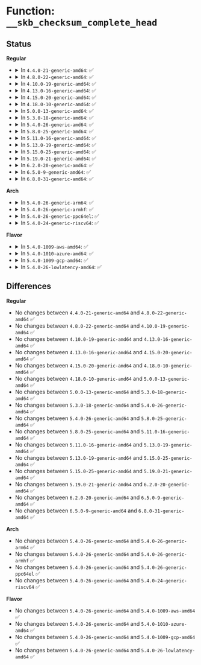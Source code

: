# Function: <code>__skb_checksum_complete_head</code>

## Status
<b>Regular</b>
<ul>
<li>
<details>
<summary>In <code>4.4.0-21-generic-amd64</code>: ✅</summary>

```c
__sum16 __skb_checksum_complete_head(struct sk_buff * skb, int len)
```

```json
{
  "name": "__skb_checksum_complete_head",
  "collision_type": "Unique Global",
  "inline_type": "No",
  "funcs": [
    {
      "addr": 18446744071586240320,
      "name": "__skb_checksum_complete_head",
      "external": true,
      "loc": "net/core/datagram.c:651",
      "file": "net/core/datagram.c",
      "inline": "seen, unknown",
      "caller_inline": [],
      "caller_func": [
        "net/ipv4/udp.c:udp_recvmsg",
        "net/ipv4/udp.c:first_packet_length",
        "net/ipv4/udp.c:udp_queue_rcv_skb",
        "net/ipv4/udp.c:udp_queue_rcv_skb",
        "net/ipv4/udp.c:__udp4_lib_rcv",
        "net/ipv4/netfilter.c:nf_ip_checksum_partial",
        "net/ipv6/udp.c:udpv6_recvmsg",
        "net/ipv6/udp.c:udpv6_queue_rcv_skb",
        "net/ipv6/udp.c:udpv6_queue_rcv_skb",
        "net/ipv6/udp.c:__udp6_lib_rcv",
        "net/ipv6/netfilter.c:nf_ip6_checksum_partial"
      ]
    }
  ],
  "symbols": [
    {
      "addr": 18446744071586240320,
      "name": "__skb_checksum_complete_head",
      "section": ".text",
      "bind": "STB_GLOBAL",
      "size": 142
    }
  ]
}
```
</details>
</li>
<li>
<details>
<summary>In <code>4.8.0-22-generic-amd64</code>: ✅</summary>

```c
__sum16 __skb_checksum_complete_head(struct sk_buff * skb, int len)
```

```json
{
  "name": "__skb_checksum_complete_head",
  "collision_type": "Unique Global",
  "inline_type": "No",
  "funcs": [
    {
      "addr": 18446744071586663824,
      "name": "__skb_checksum_complete_head",
      "external": true,
      "loc": "net/core/datagram.c:673",
      "file": "net/core/datagram.c",
      "inline": "seen, unknown",
      "caller_inline": [],
      "caller_func": [
        "net/ipv4/udp.c:__udp4_lib_rcv",
        "net/ipv4/udp.c:udp_queue_rcv_skb",
        "net/ipv4/udp.c:udp_queue_rcv_skb",
        "net/ipv4/udp.c:udp_recvmsg",
        "net/ipv4/udp.c:first_packet_length",
        "net/ipv4/netfilter.c:nf_ip_checksum_partial",
        "net/ipv6/udp.c:__udp6_lib_rcv",
        "net/ipv6/udp.c:udpv6_queue_rcv_skb",
        "net/ipv6/udp.c:udpv6_queue_rcv_skb",
        "net/ipv6/udp.c:udpv6_recvmsg",
        "net/ipv6/netfilter.c:nf_ip6_checksum_partial"
      ]
    }
  ],
  "symbols": [
    {
      "addr": 18446744071586663824,
      "name": "__skb_checksum_complete_head",
      "section": ".text",
      "bind": "STB_GLOBAL",
      "size": 146
    }
  ]
}
```
</details>
</li>
<li>
<details>
<summary>In <code>4.10.0-19-generic-amd64</code>: ✅</summary>

```c
__sum16 __skb_checksum_complete_head(struct sk_buff * skb, int len)
```

```json
{
  "name": "__skb_checksum_complete_head",
  "collision_type": "Unique Global",
  "inline_type": "No",
  "funcs": [
    {
      "addr": 18446744071586848912,
      "name": "__skb_checksum_complete_head",
      "external": true,
      "loc": "net/core/datagram.c:693",
      "file": "net/core/datagram.c",
      "inline": "seen, unknown",
      "caller_inline": [],
      "caller_func": [
        "net/ipv4/udp.c:__udp4_lib_rcv",
        "net/ipv4/udp.c:udp_queue_rcv_skb",
        "net/ipv4/udp.c:udp_queue_rcv_skb",
        "net/ipv4/udp.c:udp_recvmsg",
        "net/ipv4/udp.c:first_packet_length",
        "net/ipv4/netfilter.c:nf_ip_checksum_partial",
        "net/ipv6/udp.c:__udp6_lib_rcv",
        "net/ipv6/udp.c:udpv6_queue_rcv_skb",
        "net/ipv6/udp.c:udpv6_queue_rcv_skb",
        "net/ipv6/udp.c:udpv6_recvmsg",
        "net/ipv6/netfilter.c:nf_ip6_checksum_partial"
      ]
    }
  ],
  "symbols": [
    {
      "addr": 18446744071586848912,
      "name": "__skb_checksum_complete_head",
      "section": ".text",
      "bind": "STB_GLOBAL",
      "size": 146
    }
  ]
}
```
</details>
</li>
<li>
<details>
<summary>In <code>4.13.0-16-generic-amd64</code>: ✅</summary>

```c
__sum16 __skb_checksum_complete_head(struct sk_buff * skb, int len)
```

```json
{
  "name": "__skb_checksum_complete_head",
  "collision_type": "Unique Global",
  "inline_type": "No",
  "funcs": [
    {
      "addr": 18446744071586969856,
      "name": "__skb_checksum_complete_head",
      "external": true,
      "loc": "net/core/datagram.c:719",
      "file": "net/core/datagram.c",
      "inline": "seen, unknown",
      "caller_inline": [],
      "caller_func": [
        "net/ipv4/udp.c:__udp4_lib_rcv",
        "net/ipv4/udp.c:udp_queue_rcv_skb",
        "net/ipv4/udp.c:udp_queue_rcv_skb",
        "net/ipv4/udp.c:udp_recvmsg",
        "net/ipv4/udp.c:__first_packet_length",
        "net/ipv4/netfilter.c:nf_ip_checksum_partial",
        "net/ipv6/udp.c:udpv6_queue_rcv_skb",
        "net/ipv6/udp.c:udpv6_queue_rcv_skb",
        "net/ipv6/udp.c:udpv6_recvmsg",
        "net/ipv6/netfilter.c:nf_ip6_checksum_partial"
      ]
    }
  ],
  "symbols": [
    {
      "addr": 18446744071586969856,
      "name": "__skb_checksum_complete_head",
      "section": ".text",
      "bind": "STB_GLOBAL",
      "size": 139
    }
  ]
}
```
</details>
</li>
<li>
<details>
<summary>In <code>4.15.0-20-generic-amd64</code>: ✅</summary>

```c
__sum16 __skb_checksum_complete_head(struct sk_buff * skb, int len)
```

```json
{
  "name": "__skb_checksum_complete_head",
  "collision_type": "Unique Global",
  "inline_type": "No",
  "funcs": [
    {
      "addr": 18446744071587468464,
      "name": "__skb_checksum_complete_head",
      "external": true,
      "loc": "net/core/datagram.c:733",
      "file": "net/core/datagram.c",
      "inline": "seen, unknown",
      "caller_inline": [],
      "caller_func": [
        "net/ipv4/udp.c:__udp4_lib_rcv",
        "net/ipv4/udp.c:udp_queue_rcv_skb",
        "net/ipv4/udp.c:udp_queue_rcv_skb",
        "net/ipv4/udp.c:udp_recvmsg",
        "net/ipv4/udp.c:__first_packet_length",
        "net/ipv4/netfilter.c:nf_ip_checksum_partial",
        "net/ipv6/udp.c:udpv6_queue_rcv_skb",
        "net/ipv6/udp.c:udpv6_queue_rcv_skb",
        "net/ipv6/udp.c:udpv6_recvmsg",
        "net/ipv6/netfilter.c:nf_ip6_checksum_partial"
      ]
    }
  ],
  "symbols": [
    {
      "addr": 18446744071587468464,
      "name": "__skb_checksum_complete_head",
      "section": ".text",
      "bind": "STB_GLOBAL",
      "size": 139
    }
  ]
}
```
</details>
</li>
<li>
<details>
<summary>In <code>4.18.0-10-generic-amd64</code>: ✅</summary>

```c
__sum16 __skb_checksum_complete_head(struct sk_buff * skb, int len)
```

```json
{
  "name": "__skb_checksum_complete_head",
  "collision_type": "Unique Global",
  "inline_type": "No",
  "funcs": [
    {
      "addr": 18446744071587773408,
      "name": "__skb_checksum_complete_head",
      "external": true,
      "loc": "net/core/datagram.c:731",
      "file": "net/core/datagram.c",
      "inline": "seen, unknown",
      "caller_inline": [],
      "caller_func": [
        "net/ipv4/udp.c:__udp4_lib_rcv",
        "net/ipv4/udp.c:udp_queue_rcv_skb",
        "net/ipv4/udp.c:udp_queue_rcv_skb",
        "net/ipv4/udp.c:udp_recvmsg",
        "net/ipv4/udp.c:__first_packet_length",
        "net/ipv4/netfilter.c:nf_ip_checksum_partial",
        "net/ipv6/udp.c:__udp6_lib_rcv",
        "net/ipv6/udp.c:udpv6_queue_rcv_skb",
        "net/ipv6/udp.c:udpv6_queue_rcv_skb",
        "net/ipv6/udp.c:udpv6_recvmsg",
        "net/ipv6/netfilter.c:nf_ip6_checksum_partial"
      ]
    }
  ],
  "symbols": [
    {
      "addr": 18446744071587773408,
      "name": "__skb_checksum_complete_head",
      "section": ".text",
      "bind": "STB_GLOBAL",
      "size": 142
    }
  ]
}
```
</details>
</li>
<li>
<details>
<summary>In <code>5.0.0-13-generic-amd64</code>: ✅</summary>

```c
__sum16 __skb_checksum_complete_head(struct sk_buff * skb, int len)
```

```json
{
  "name": "__skb_checksum_complete_head",
  "collision_type": "Unique Global",
  "inline_type": "No",
  "funcs": [
    {
      "addr": 18446744071587871616,
      "name": "__skb_checksum_complete_head",
      "external": true,
      "loc": "net/core/skbuff.c:2642",
      "file": "net/core/skbuff.c",
      "inline": "seen, unknown",
      "caller_inline": [],
      "caller_func": [
        "net/netfilter/utils.c:nf_checksum_partial",
        "net/netfilter/utils.c:nf_checksum_partial",
        "net/ipv4/udp.c:__udp4_lib_rcv",
        "net/ipv4/udp.c:udp_queue_rcv_one_skb",
        "net/ipv4/udp.c:udp_queue_rcv_one_skb",
        "net/ipv4/udp.c:udp_recvmsg",
        "net/ipv4/udp.c:__first_packet_length",
        "net/ipv6/udp.c:__udp6_lib_rcv",
        "net/ipv6/udp.c:udpv6_queue_rcv_one_skb",
        "net/ipv6/udp.c:udpv6_queue_rcv_one_skb",
        "net/ipv6/udp.c:udpv6_recvmsg"
      ]
    }
  ],
  "symbols": [
    {
      "addr": 18446744071587871616,
      "name": "__skb_checksum_complete_head",
      "section": ".text",
      "bind": "STB_GLOBAL",
      "size": 200
    }
  ]
}
```
</details>
</li>
<li>
<details>
<summary>In <code>5.3.0-18-generic-amd64</code>: ✅</summary>

```c
__sum16 __skb_checksum_complete_head(struct sk_buff * skb, int len)
```

```json
{
  "name": "__skb_checksum_complete_head",
  "collision_type": "Unique Global",
  "inline_type": "No",
  "funcs": [
    {
      "addr": 18446744071588177008,
      "name": "__skb_checksum_complete_head",
      "external": true,
      "loc": "net/core/skbuff.c:2808",
      "file": "net/core/skbuff.c",
      "inline": "seen, unknown",
      "caller_inline": [],
      "caller_func": [
        "net/netfilter/utils.c:nf_checksum_partial",
        "net/netfilter/utils.c:nf_checksum_partial",
        "net/ipv4/udp.c:__udp4_lib_rcv",
        "net/ipv4/udp.c:udp_queue_rcv_one_skb",
        "net/ipv4/udp.c:udp_queue_rcv_one_skb",
        "net/ipv4/udp.c:udp_recvmsg",
        "net/ipv4/udp.c:__first_packet_length",
        "net/ipv6/udp.c:__udp6_lib_rcv",
        "net/ipv6/udp.c:udpv6_queue_rcv_one_skb",
        "net/ipv6/udp.c:udpv6_queue_rcv_one_skb",
        "net/ipv6/udp.c:udpv6_recvmsg"
      ]
    }
  ],
  "symbols": [
    {
      "addr": 18446744071588177008,
      "name": "__skb_checksum_complete_head",
      "section": ".text",
      "bind": "STB_GLOBAL",
      "size": 200
    }
  ]
}
```
</details>
</li>
<li>
<details>
<summary>In <code>5.4.0-26-generic-amd64</code>: ✅</summary>

```c
__sum16 __skb_checksum_complete_head(struct sk_buff * skb, int len)
```

```json
{
  "name": "__skb_checksum_complete_head",
  "collision_type": "Unique Global",
  "inline_type": "No",
  "funcs": [
    {
      "addr": 18446744071588382128,
      "name": "__skb_checksum_complete_head",
      "external": true,
      "loc": "net/core/skbuff.c:2810",
      "file": "net/core/skbuff.c",
      "inline": "seen, unknown",
      "caller_inline": [],
      "caller_func": [
        "net/netfilter/utils.c:nf_checksum_partial",
        "net/netfilter/utils.c:nf_checksum_partial",
        "net/ipv4/udp.c:__udp4_lib_rcv",
        "net/ipv4/udp.c:udp_queue_rcv_one_skb",
        "net/ipv4/udp.c:udp_queue_rcv_one_skb",
        "net/ipv4/udp.c:udp_recvmsg",
        "net/ipv4/udp.c:__first_packet_length",
        "net/ipv6/udp.c:__udp6_lib_rcv",
        "net/ipv6/udp.c:udpv6_queue_rcv_one_skb",
        "net/ipv6/udp.c:udpv6_queue_rcv_one_skb",
        "net/ipv6/udp.c:udpv6_recvmsg"
      ]
    }
  ],
  "symbols": [
    {
      "addr": 18446744071588382128,
      "name": "__skb_checksum_complete_head",
      "section": ".text",
      "bind": "STB_GLOBAL",
      "size": 200
    }
  ]
}
```
</details>
</li>
<li>
<details>
<summary>In <code>5.8.0-25-generic-amd64</code>: ✅</summary>

```c
__sum16 __skb_checksum_complete_head(struct sk_buff * skb, int len)
```

```json
{
  "name": "__skb_checksum_complete_head",
  "collision_type": "Unique Global",
  "inline_type": "No",
  "funcs": [
    {
      "addr": 18446744071589246000,
      "name": "__skb_checksum_complete_head",
      "external": true,
      "loc": "net/core/skbuff.c:2809",
      "file": "net/core/skbuff.c",
      "inline": "seen, unknown",
      "caller_inline": [],
      "caller_func": [
        "net/netfilter/utils.c:nf_checksum_partial",
        "net/netfilter/utils.c:nf_checksum_partial",
        "net/ipv4/udp.c:__udp4_lib_rcv",
        "net/ipv4/udp.c:udp_queue_rcv_one_skb",
        "net/ipv4/udp.c:udp_queue_rcv_one_skb",
        "net/ipv4/udp.c:udp_recvmsg",
        "net/ipv4/udp.c:__first_packet_length",
        "net/ipv6/udp.c:__udp6_lib_rcv",
        "net/ipv6/udp.c:udpv6_queue_rcv_one_skb",
        "net/ipv6/udp.c:udpv6_queue_rcv_one_skb",
        "net/ipv6/udp.c:udpv6_recvmsg"
      ]
    }
  ],
  "symbols": [
    {
      "addr": 18446744071589246000,
      "name": "__skb_checksum_complete_head",
      "section": ".text",
      "bind": "STB_GLOBAL",
      "size": 199
    }
  ]
}
```
</details>
</li>
<li>
<details>
<summary>In <code>5.11.0-16-generic-amd64</code>: ✅</summary>

```c
__sum16 __skb_checksum_complete_head(struct sk_buff * skb, int len)
```

```json
{
  "name": "__skb_checksum_complete_head",
  "collision_type": "Unique Global",
  "inline_type": "No",
  "funcs": [
    {
      "addr": 18446744071589245264,
      "name": "__skb_checksum_complete_head",
      "external": true,
      "loc": "net/core/skbuff.c:2827",
      "file": "net/core/skbuff.c",
      "inline": "seen, unknown",
      "caller_inline": [],
      "caller_func": [
        "net/netfilter/utils.c:nf_checksum_partial",
        "net/netfilter/utils.c:nf_checksum_partial",
        "net/ipv4/udp.c:__udp4_lib_rcv",
        "net/ipv4/udp.c:udp_queue_rcv_one_skb",
        "net/ipv4/udp.c:udp_queue_rcv_one_skb",
        "net/ipv4/udp.c:udp_recvmsg",
        "net/ipv4/udp.c:__first_packet_length",
        "net/ipv6/udp.c:__udp6_lib_rcv",
        "net/ipv6/udp.c:udpv6_queue_rcv_one_skb",
        "net/ipv6/udp.c:udpv6_queue_rcv_one_skb",
        "net/ipv6/udp.c:udpv6_recvmsg"
      ]
    }
  ],
  "symbols": [
    {
      "addr": 18446744071589245264,
      "name": "__skb_checksum_complete_head",
      "section": ".text",
      "bind": "STB_GLOBAL",
      "size": 199
    }
  ]
}
```
</details>
</li>
<li>
<details>
<summary>In <code>5.13.0-19-generic-amd64</code>: ✅</summary>

```c
__sum16 __skb_checksum_complete_head(struct sk_buff * skb, int len)
```

```json
{
  "name": "__skb_checksum_complete_head",
  "collision_type": "Unique Global",
  "inline_type": "No",
  "funcs": [
    {
      "addr": 18446744071589140064,
      "name": "__skb_checksum_complete_head",
      "external": true,
      "loc": "net/core/skbuff.c:2910",
      "file": "net/core/skbuff.c",
      "inline": "seen, unknown",
      "caller_inline": [],
      "caller_func": [
        "net/netfilter/utils.c:nf_checksum_partial",
        "net/netfilter/utils.c:nf_checksum_partial",
        "net/ipv4/udp.c:__udp4_lib_rcv",
        "net/ipv4/udp.c:udp_queue_rcv_one_skb",
        "net/ipv4/udp.c:udp_queue_rcv_one_skb",
        "net/ipv4/udp.c:udp_recvmsg",
        "net/ipv4/udp.c:__first_packet_length",
        "net/ipv6/udp.c:__udp6_lib_rcv",
        "net/ipv6/udp.c:udpv6_queue_rcv_one_skb",
        "net/ipv6/udp.c:udpv6_queue_rcv_one_skb",
        "net/ipv6/udp.c:udpv6_recvmsg"
      ]
    }
  ],
  "symbols": [
    {
      "addr": 18446744071589140064,
      "name": "__skb_checksum_complete_head",
      "section": ".text",
      "bind": "STB_GLOBAL",
      "size": 208
    }
  ]
}
```
</details>
</li>
<li>
<details>
<summary>In <code>5.15.0-25-generic-amd64</code>: ✅</summary>

```c
__sum16 __skb_checksum_complete_head(struct sk_buff * skb, int len)
```

```json
{
  "name": "__skb_checksum_complete_head",
  "collision_type": "Unique Global",
  "inline_type": "No",
  "funcs": [
    {
      "addr": 18446744071589859616,
      "name": "__skb_checksum_complete_head",
      "external": true,
      "loc": "net/core/skbuff.c:2982",
      "file": "net/core/skbuff.c",
      "inline": "seen, unknown",
      "caller_inline": [],
      "caller_func": [
        "net/netfilter/utils.c:nf_checksum_partial",
        "net/netfilter/utils.c:nf_checksum_partial",
        "net/ipv4/udp.c:__udp4_lib_rcv",
        "net/ipv4/udp.c:udp_queue_rcv_one_skb",
        "net/ipv4/udp.c:udp_queue_rcv_one_skb",
        "net/ipv4/udp.c:udp_recvmsg",
        "net/ipv4/udp.c:udp_read_sock",
        "net/ipv4/udp.c:__first_packet_length",
        "net/ipv6/udp.c:__udp6_lib_rcv",
        "net/ipv6/udp.c:udpv6_queue_rcv_one_skb",
        "net/ipv6/udp.c:udpv6_queue_rcv_one_skb",
        "net/ipv6/udp.c:udpv6_recvmsg"
      ]
    }
  ],
  "symbols": [
    {
      "addr": 18446744071589859616,
      "name": "__skb_checksum_complete_head",
      "section": ".text",
      "bind": "STB_GLOBAL",
      "size": 208
    }
  ]
}
```
</details>
</li>
<li>
<details>
<summary>In <code>5.19.0-21-generic-amd64</code>: ✅</summary>

```c
__sum16 __skb_checksum_complete_head(struct sk_buff * skb, int len)
```

```json
{
  "name": "__skb_checksum_complete_head",
  "collision_type": "Unique Global",
  "inline_type": "No",
  "funcs": [
    {
      "addr": 18446744071591386128,
      "name": "__skb_checksum_complete_head",
      "external": true,
      "loc": "net/core/skbuff.c:3031",
      "file": "net/core/skbuff.c",
      "inline": "seen, unknown",
      "caller_inline": [],
      "caller_func": [
        "net/netfilter/utils.c:nf_checksum_partial",
        "net/netfilter/utils.c:nf_checksum_partial",
        "net/ipv4/udp.c:__udp4_lib_rcv",
        "net/ipv4/udp.c:udp_queue_rcv_one_skb",
        "net/ipv4/udp.c:udp_queue_rcv_one_skb",
        "net/ipv4/udp.c:udp_recvmsg",
        "net/ipv4/udp.c:udp_read_sock",
        "net/ipv4/udp.c:__first_packet_length",
        "net/ipv6/udp.c:__udp6_lib_rcv",
        "net/ipv6/udp.c:udpv6_queue_rcv_one_skb",
        "net/ipv6/udp.c:udpv6_queue_rcv_one_skb",
        "net/ipv6/udp.c:udpv6_recvmsg"
      ]
    }
  ],
  "symbols": [
    {
      "addr": 18446744071591386128,
      "name": "__skb_checksum_complete_head",
      "section": ".text",
      "bind": "STB_GLOBAL",
      "size": 223
    }
  ]
}
```
</details>
</li>
<li>
<details>
<summary>In <code>6.2.0-20-generic-amd64</code>: ✅</summary>

```c
__sum16 __skb_checksum_complete_head(struct sk_buff * skb, int len)
```

```json
{
  "name": "__skb_checksum_complete_head",
  "collision_type": "Unique Global",
  "inline_type": "No",
  "funcs": [
    {
      "addr": 18446744071593148000,
      "name": "__skb_checksum_complete_head",
      "external": true,
      "loc": "net/core/skbuff.c:3237",
      "file": "net/core/skbuff.c",
      "inline": "seen, unknown",
      "caller_inline": [],
      "caller_func": [
        "net/netfilter/utils.c:nf_checksum_partial",
        "net/netfilter/utils.c:nf_checksum_partial",
        "net/ipv4/udp.c:__udp4_lib_rcv",
        "net/ipv4/udp.c:udp_queue_rcv_one_skb",
        "net/ipv4/udp.c:udp_queue_rcv_one_skb",
        "net/ipv4/udp.c:udp_recvmsg",
        "net/ipv4/udp.c:udp_read_skb",
        "net/ipv4/udp.c:__first_packet_length",
        "net/ipv6/udp.c:__udp6_lib_rcv",
        "net/ipv6/udp.c:udpv6_queue_rcv_one_skb",
        "net/ipv6/udp.c:udpv6_queue_rcv_one_skb",
        "net/ipv6/udp.c:udpv6_recvmsg"
      ]
    }
  ],
  "symbols": [
    {
      "addr": 18446744071593148000,
      "name": "__skb_checksum_complete_head",
      "section": ".text",
      "bind": "STB_GLOBAL",
      "size": 223
    }
  ]
}
```
</details>
</li>
<li>
<details>
<summary>In <code>6.5.0-9-generic-amd64</code>: ✅</summary>

```c
__sum16 __skb_checksum_complete_head(struct sk_buff * skb, int len)
```

```json
{
  "name": "__skb_checksum_complete_head",
  "collision_type": "Unique Global",
  "inline_type": "No",
  "funcs": [
    {
      "addr": 18446744071593601744,
      "name": "__skb_checksum_complete_head",
      "external": true,
      "loc": "net/core/skbuff.c:3407",
      "file": "net/core/skbuff.c",
      "inline": "seen, unknown",
      "caller_inline": [],
      "caller_func": [
        "net/netfilter/utils.c:nf_checksum_partial",
        "net/netfilter/utils.c:nf_checksum_partial",
        "net/ipv4/udp.c:__udp4_lib_rcv",
        "net/ipv4/udp.c:udp_queue_rcv_one_skb",
        "net/ipv4/udp.c:udp_queue_rcv_one_skb",
        "net/ipv4/udp.c:udp_recvmsg",
        "net/ipv4/udp.c:udp_read_skb",
        "net/ipv4/udp.c:__first_packet_length",
        "net/ipv6/udp.c:__udp6_lib_rcv",
        "net/ipv6/udp.c:udpv6_queue_rcv_one_skb",
        "net/ipv6/udp.c:udpv6_queue_rcv_one_skb",
        "net/ipv6/udp.c:udpv6_recvmsg"
      ]
    }
  ],
  "symbols": [
    {
      "addr": 18446744071593601744,
      "name": "__skb_checksum_complete_head",
      "section": ".text",
      "bind": "STB_GLOBAL",
      "size": 223
    }
  ]
}
```
</details>
</li>
<li>
<details>
<summary>In <code>6.8.0-31-generic-amd64</code>: ✅</summary>

```c
__sum16 __skb_checksum_complete_head(struct sk_buff * skb, int len)
```

```json
{
  "name": "__skb_checksum_complete_head",
  "collision_type": "Unique Global",
  "inline_type": "No",
  "funcs": [
    {
      "addr": 18446744071594376336,
      "name": "__skb_checksum_complete_head",
      "external": true,
      "loc": "net/core/skbuff.c:3495",
      "file": "net/core/skbuff.c",
      "inline": "seen, unknown",
      "caller_inline": [],
      "caller_func": [
        "net/netfilter/utils.c:nf_checksum_partial",
        "net/netfilter/utils.c:nf_checksum_partial",
        "net/ipv4/udp.c:__udp4_lib_rcv",
        "net/ipv4/udp.c:udp_queue_rcv_one_skb",
        "net/ipv4/udp.c:udp_queue_rcv_one_skb",
        "net/ipv4/udp.c:udp_recvmsg",
        "net/ipv4/udp.c:udp_read_skb",
        "net/ipv4/udp.c:__first_packet_length",
        "net/ipv6/udp.c:__udp6_lib_rcv",
        "net/ipv6/udp.c:udpv6_queue_rcv_one_skb",
        "net/ipv6/udp.c:udpv6_queue_rcv_one_skb",
        "net/ipv6/udp.c:udpv6_recvmsg"
      ]
    }
  ],
  "symbols": [
    {
      "addr": 18446744071594376336,
      "name": "__skb_checksum_complete_head",
      "section": ".text",
      "bind": "STB_GLOBAL",
      "size": 223
    }
  ]
}
```
</details>
</li>
</ul>
<b>Arch</b>
<ul>
<li>
<details>
<summary>In <code>5.4.0-26-generic-arm64</code>: ✅</summary>

```c
__sum16 __skb_checksum_complete_head(struct sk_buff * skb, int len)
```

```json
{
  "name": "__skb_checksum_complete_head",
  "collision_type": "Unique Global",
  "inline_type": "No",
  "funcs": [
    {
      "addr": 18446603336501893368,
      "name": "__skb_checksum_complete_head",
      "external": true,
      "loc": "net/core/skbuff.c:2810",
      "file": "net/core/skbuff.c",
      "inline": "seen, unknown",
      "caller_inline": [],
      "caller_func": [
        "net/netfilter/utils.c:nf_checksum_partial",
        "net/netfilter/utils.c:nf_checksum_partial",
        "net/ipv4/udp.c:__udp4_lib_rcv",
        "net/ipv4/udp.c:udp_queue_rcv_one_skb",
        "net/ipv4/udp.c:udp_queue_rcv_one_skb",
        "net/ipv4/udp.c:udp_recvmsg",
        "net/ipv4/udp.c:__first_packet_length",
        "net/ipv6/udp.c:__udp6_lib_rcv",
        "net/ipv6/udp.c:udpv6_queue_rcv_one_skb",
        "net/ipv6/udp.c:udpv6_queue_rcv_one_skb",
        "net/ipv6/udp.c:udpv6_recvmsg"
      ]
    }
  ],
  "symbols": [
    {
      "addr": 18446603336501893368,
      "name": "__skb_checksum_complete_head",
      "section": ".text",
      "bind": "STB_GLOBAL",
      "size": 224
    }
  ]
}
```
</details>
</li>
<li>
<details>
<summary>In <code>5.4.0-26-generic-armhf</code>: ✅</summary>

```c
__sum16 __skb_checksum_complete_head(struct sk_buff * skb, int len)
```

```json
{
  "name": "__skb_checksum_complete_head",
  "collision_type": "Unique Global",
  "inline_type": "No",
  "funcs": [
    {
      "addr": 3234657404,
      "name": "__skb_checksum_complete_head",
      "external": true,
      "loc": "net/core/skbuff.c:2810",
      "file": "net/core/skbuff.c",
      "inline": "seen, unknown",
      "caller_inline": [],
      "caller_func": [
        "net/netfilter/utils.c:nf_checksum_partial",
        "net/netfilter/utils.c:nf_checksum_partial",
        "net/ipv4/udp.c:__udp4_lib_rcv",
        "net/ipv4/udp.c:udp_queue_rcv_one_skb",
        "net/ipv4/udp.c:udp_queue_rcv_one_skb",
        "net/ipv4/udp.c:udp_recvmsg",
        "net/ipv4/udp.c:__first_packet_length",
        "net/ipv6/udp.c:__udp6_lib_rcv",
        "net/ipv6/udp.c:udpv6_queue_rcv_one_skb",
        "net/ipv6/udp.c:udpv6_queue_rcv_one_skb",
        "net/ipv6/udp.c:udpv6_recvmsg"
      ]
    }
  ],
  "symbols": [
    {
      "addr": 3234657404,
      "name": "__skb_checksum_complete_head",
      "section": ".text",
      "bind": "STB_GLOBAL",
      "size": 224
    }
  ]
}
```
</details>
</li>
<li>
<details>
<summary>In <code>5.4.0-26-generic-ppc64el</code>: ✅</summary>

```c
__sum16 __skb_checksum_complete_head(struct sk_buff * skb, int len)
```

```json
{
  "name": "__skb_checksum_complete_head",
  "collision_type": "Unique Global",
  "inline_type": "No",
  "funcs": [
    {
      "addr": 13835058055295307536,
      "name": "__skb_checksum_complete_head",
      "external": true,
      "loc": "net/core/skbuff.c:2810",
      "file": "net/core/skbuff.c",
      "inline": "seen, unknown",
      "caller_inline": [],
      "caller_func": [
        "net/netfilter/utils.c:nf_checksum_partial",
        "net/netfilter/utils.c:nf_checksum_partial",
        "net/ipv4/udp.c:__udp4_lib_rcv",
        "net/ipv4/udp.c:udp_queue_rcv_one_skb",
        "net/ipv4/udp.c:udp_queue_rcv_one_skb",
        "net/ipv4/udp.c:udp_recvmsg",
        "net/ipv4/udp.c:__first_packet_length",
        "net/ipv6/udp.c:__udp6_lib_rcv",
        "net/ipv6/udp.c:udpv6_queue_rcv_one_skb",
        "net/ipv6/udp.c:udpv6_queue_rcv_one_skb",
        "net/ipv6/udp.c:udpv6_recvmsg"
      ]
    }
  ],
  "symbols": [
    {
      "addr": 13835058055295307536,
      "name": "__skb_checksum_complete_head",
      "section": ".text",
      "bind": "STB_GLOBAL",
      "size": 256
    }
  ]
}
```
</details>
</li>
<li>
<details>
<summary>In <code>5.4.0-24-generic-riscv64</code>: ✅</summary>

```c
__sum16 __skb_checksum_complete_head(struct sk_buff * skb, int len)
```

```json
{
  "name": "__skb_checksum_complete_head",
  "collision_type": "Unique Global",
  "inline_type": "No",
  "funcs": [
    {
      "addr": 18446743936278213380,
      "name": "__skb_checksum_complete_head",
      "external": true,
      "loc": "net/core/skbuff.c:2810",
      "file": "net/core/skbuff.c",
      "inline": "seen, unknown",
      "caller_inline": [],
      "caller_func": [
        "net/netfilter/utils.c:nf_checksum_partial",
        "net/netfilter/utils.c:nf_checksum_partial",
        "net/ipv4/udp.c:__udp4_lib_rcv",
        "net/ipv4/udp.c:udp_queue_rcv_one_skb",
        "net/ipv4/udp.c:udp_queue_rcv_one_skb",
        "net/ipv4/udp.c:udp_recvmsg",
        "net/ipv4/udp.c:__first_packet_length",
        "net/ipv6/udp.c:__udp6_lib_rcv",
        "net/ipv6/udp.c:udpv6_queue_rcv_one_skb",
        "net/ipv6/udp.c:udpv6_queue_rcv_one_skb",
        "net/ipv6/udp.c:udpv6_recvmsg"
      ]
    }
  ],
  "symbols": [
    {
      "addr": 18446743936278213380,
      "name": "__skb_checksum_complete_head",
      "section": ".text",
      "bind": "STB_GLOBAL",
      "size": 198
    }
  ]
}
```
</details>
</li>
</ul>
<b>Flavor</b>
<ul>
<li>
<details>
<summary>In <code>5.4.0-1009-aws-amd64</code>: ✅</summary>

```c
__sum16 __skb_checksum_complete_head(struct sk_buff * skb, int len)
```

```json
{
  "name": "__skb_checksum_complete_head",
  "collision_type": "Unique Global",
  "inline_type": "No",
  "funcs": [
    {
      "addr": 18446744071587988912,
      "name": "__skb_checksum_complete_head",
      "external": true,
      "loc": "net/core/skbuff.c:2810",
      "file": "net/core/skbuff.c",
      "inline": "seen, unknown",
      "caller_inline": [],
      "caller_func": [
        "net/netfilter/utils.c:nf_checksum_partial",
        "net/netfilter/utils.c:nf_checksum_partial",
        "net/ipv4/udp.c:__udp4_lib_rcv",
        "net/ipv4/udp.c:udp_queue_rcv_one_skb",
        "net/ipv4/udp.c:udp_queue_rcv_one_skb",
        "net/ipv4/udp.c:udp_recvmsg",
        "net/ipv4/udp.c:__first_packet_length",
        "net/ipv6/udp.c:__udp6_lib_rcv",
        "net/ipv6/udp.c:udpv6_queue_rcv_one_skb",
        "net/ipv6/udp.c:udpv6_queue_rcv_one_skb",
        "net/ipv6/udp.c:udpv6_recvmsg"
      ]
    }
  ],
  "symbols": [
    {
      "addr": 18446744071587988912,
      "name": "__skb_checksum_complete_head",
      "section": ".text",
      "bind": "STB_GLOBAL",
      "size": 200
    }
  ]
}
```
</details>
</li>
<li>
<details>
<summary>In <code>5.4.0-1010-azure-amd64</code>: ✅</summary>

```c
__sum16 __skb_checksum_complete_head(struct sk_buff * skb, int len)
```

```json
{
  "name": "__skb_checksum_complete_head",
  "collision_type": "Unique Global",
  "inline_type": "No",
  "funcs": [
    {
      "addr": 18446744071587702016,
      "name": "__skb_checksum_complete_head",
      "external": true,
      "loc": "net/core/skbuff.c:2810",
      "file": "net/core/skbuff.c",
      "inline": "seen, unknown",
      "caller_inline": [],
      "caller_func": [
        "net/netfilter/utils.c:nf_checksum_partial",
        "net/netfilter/utils.c:nf_checksum_partial",
        "net/ipv4/udp.c:__udp4_lib_rcv",
        "net/ipv4/udp.c:udp_queue_rcv_one_skb",
        "net/ipv4/udp.c:udp_queue_rcv_one_skb",
        "net/ipv4/udp.c:udp_recvmsg",
        "net/ipv4/udp.c:__first_packet_length",
        "net/ipv6/udp.c:__udp6_lib_rcv",
        "net/ipv6/udp.c:udpv6_queue_rcv_one_skb",
        "net/ipv6/udp.c:udpv6_queue_rcv_one_skb",
        "net/ipv6/udp.c:udpv6_recvmsg"
      ]
    }
  ],
  "symbols": [
    {
      "addr": 18446744071587702016,
      "name": "__skb_checksum_complete_head",
      "section": ".text",
      "bind": "STB_GLOBAL",
      "size": 200
    }
  ]
}
```
</details>
</li>
<li>
<details>
<summary>In <code>5.4.0-1009-gcp-amd64</code>: ✅</summary>

```c
__sum16 __skb_checksum_complete_head(struct sk_buff * skb, int len)
```

```json
{
  "name": "__skb_checksum_complete_head",
  "collision_type": "Unique Global",
  "inline_type": "No",
  "funcs": [
    {
      "addr": 18446744071588320688,
      "name": "__skb_checksum_complete_head",
      "external": true,
      "loc": "net/core/skbuff.c:2810",
      "file": "net/core/skbuff.c",
      "inline": "seen, unknown",
      "caller_inline": [],
      "caller_func": [
        "net/netfilter/utils.c:nf_checksum_partial",
        "net/netfilter/utils.c:nf_checksum_partial",
        "net/ipv4/udp.c:__udp4_lib_rcv",
        "net/ipv4/udp.c:udp_queue_rcv_one_skb",
        "net/ipv4/udp.c:udp_queue_rcv_one_skb",
        "net/ipv4/udp.c:udp_recvmsg",
        "net/ipv4/udp.c:__first_packet_length",
        "net/ipv6/udp.c:__udp6_lib_rcv",
        "net/ipv6/udp.c:udpv6_queue_rcv_one_skb",
        "net/ipv6/udp.c:udpv6_queue_rcv_one_skb",
        "net/ipv6/udp.c:udpv6_recvmsg"
      ]
    }
  ],
  "symbols": [
    {
      "addr": 18446744071588320688,
      "name": "__skb_checksum_complete_head",
      "section": ".text",
      "bind": "STB_GLOBAL",
      "size": 200
    }
  ]
}
```
</details>
</li>
<li>
<details>
<summary>In <code>5.4.0-26-lowlatency-amd64</code>: ✅</summary>

```c
__sum16 __skb_checksum_complete_head(struct sk_buff * skb, int len)
```

```json
{
  "name": "__skb_checksum_complete_head",
  "collision_type": "Unique Global",
  "inline_type": "No",
  "funcs": [
    {
      "addr": 18446744071588456096,
      "name": "__skb_checksum_complete_head",
      "external": true,
      "loc": "net/core/skbuff.c:2810",
      "file": "net/core/skbuff.c",
      "inline": "seen, unknown",
      "caller_inline": [],
      "caller_func": [
        "net/netfilter/utils.c:nf_checksum_partial",
        "net/netfilter/utils.c:nf_checksum_partial",
        "net/ipv4/udp.c:__udp4_lib_rcv",
        "net/ipv4/udp.c:udp_queue_rcv_one_skb",
        "net/ipv4/udp.c:udp_queue_rcv_one_skb",
        "net/ipv4/udp.c:udp_recvmsg",
        "net/ipv4/udp.c:__first_packet_length",
        "net/ipv6/udp.c:__udp6_lib_rcv",
        "net/ipv6/udp.c:udpv6_queue_rcv_one_skb",
        "net/ipv6/udp.c:udpv6_queue_rcv_one_skb",
        "net/ipv6/udp.c:udpv6_recvmsg"
      ]
    }
  ],
  "symbols": [
    {
      "addr": 18446744071588456096,
      "name": "__skb_checksum_complete_head",
      "section": ".text",
      "bind": "STB_GLOBAL",
      "size": 200
    }
  ]
}
```
</details>
</li>
</ul>

## Differences
<b>Regular</b>
<ul>
<li>
No changes between <code>4.4.0-21-generic-amd64</code> and <code>4.8.0-22-generic-amd64</code> ✅
</li>
<li>
No changes between <code>4.8.0-22-generic-amd64</code> and <code>4.10.0-19-generic-amd64</code> ✅
</li>
<li>
No changes between <code>4.10.0-19-generic-amd64</code> and <code>4.13.0-16-generic-amd64</code> ✅
</li>
<li>
No changes between <code>4.13.0-16-generic-amd64</code> and <code>4.15.0-20-generic-amd64</code> ✅
</li>
<li>
No changes between <code>4.15.0-20-generic-amd64</code> and <code>4.18.0-10-generic-amd64</code> ✅
</li>
<li>
No changes between <code>4.18.0-10-generic-amd64</code> and <code>5.0.0-13-generic-amd64</code> ✅
</li>
<li>
No changes between <code>5.0.0-13-generic-amd64</code> and <code>5.3.0-18-generic-amd64</code> ✅
</li>
<li>
No changes between <code>5.3.0-18-generic-amd64</code> and <code>5.4.0-26-generic-amd64</code> ✅
</li>
<li>
No changes between <code>5.4.0-26-generic-amd64</code> and <code>5.8.0-25-generic-amd64</code> ✅
</li>
<li>
No changes between <code>5.8.0-25-generic-amd64</code> and <code>5.11.0-16-generic-amd64</code> ✅
</li>
<li>
No changes between <code>5.11.0-16-generic-amd64</code> and <code>5.13.0-19-generic-amd64</code> ✅
</li>
<li>
No changes between <code>5.13.0-19-generic-amd64</code> and <code>5.15.0-25-generic-amd64</code> ✅
</li>
<li>
No changes between <code>5.15.0-25-generic-amd64</code> and <code>5.19.0-21-generic-amd64</code> ✅
</li>
<li>
No changes between <code>5.19.0-21-generic-amd64</code> and <code>6.2.0-20-generic-amd64</code> ✅
</li>
<li>
No changes between <code>6.2.0-20-generic-amd64</code> and <code>6.5.0-9-generic-amd64</code> ✅
</li>
<li>
No changes between <code>6.5.0-9-generic-amd64</code> and <code>6.8.0-31-generic-amd64</code> ✅
</li>
</ul>
<b>Arch</b>
<ul>
<li>
No changes between <code>5.4.0-26-generic-amd64</code> and <code>5.4.0-26-generic-arm64</code> ✅
</li>
<li>
No changes between <code>5.4.0-26-generic-amd64</code> and <code>5.4.0-26-generic-armhf</code> ✅
</li>
<li>
No changes between <code>5.4.0-26-generic-amd64</code> and <code>5.4.0-26-generic-ppc64el</code> ✅
</li>
<li>
No changes between <code>5.4.0-26-generic-amd64</code> and <code>5.4.0-24-generic-riscv64</code> ✅
</li>
</ul>
<b>Flavor</b>
<ul>
<li>
No changes between <code>5.4.0-26-generic-amd64</code> and <code>5.4.0-1009-aws-amd64</code> ✅
</li>
<li>
No changes between <code>5.4.0-26-generic-amd64</code> and <code>5.4.0-1010-azure-amd64</code> ✅
</li>
<li>
No changes between <code>5.4.0-26-generic-amd64</code> and <code>5.4.0-1009-gcp-amd64</code> ✅
</li>
<li>
No changes between <code>5.4.0-26-generic-amd64</code> and <code>5.4.0-26-lowlatency-amd64</code> ✅
</li>
</ul>
